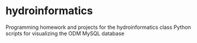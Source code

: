 hydroinformatics
================

Programming homework and projects for the hydroinformatics class
Python scripts for visualizing the ODM MySQL database
